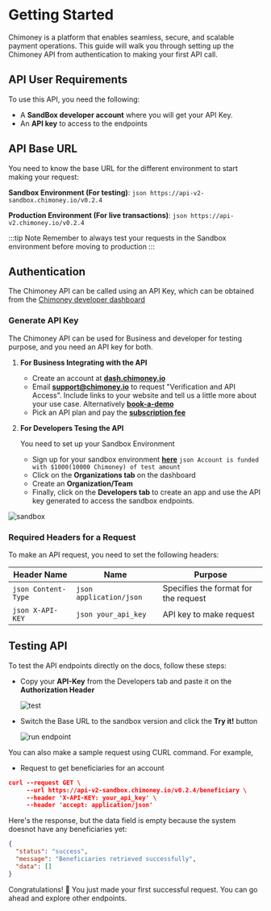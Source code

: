 # Getting Started

Chimoney is a platform that enables seamless, secure, and scalable payment operations. This guide will walk you through setting up the Chimoney API from authentication to making your first API call.

## API User Requirements

To use this API, you need the following:

- A **SandBox developer account** where you will get your API Key.
- An **API key** to access to the endpoints

## API Base URL

You need to know the base URL for the different environment to start making your request:

**Sandbox Environment (For testing)**: ```json https://api-v2-sandbox.chimoney.io/v0.2.4```

**Production Environment (For live transactions)**: ```json https://api-v2.chimoney.io/v0.2.4```

:::tip Note
Remember to always test your requests in the Sandbox environment before moving to production
:::

## Authentication

The Chimoney API can be called using an API Key, which can be obtained from the [Chimoney developer dashboard](https://dash.chimoney.io/auth/signin?next=/developers)

### Generate API Key

The Chimoney API can be used for Business and developer for testing purpose, and you need an API key for both.

1. **For Business Integrating with the API**

   - Create an account at **[dash.chimoney.io](https://dash.chimoney.io/auth/signin?next=/developers)**
   - Email **support@chimoney.io** to request "Verification and API Access". Include links to your website and tell us a little more about your use case. Alternatively **[book-a-demo](https://chimoney.io/book-a-demo/)**
   - Pick an API plan and pay the **[subscription fee](https://chimoney.io/pricing/)**

2. **For Developers Tesing the API**

    You need to set up your Sandbox Environment

   - Sign up for your sandbox environment **[here](https://sandbox.chimoney.io/auth/signin?next=/)**
  ```json Account is funded with $1000(10000 Chimoney) of test amount ```
   - Click on the **Organizations tab** on the dashboard
   - Create an **Organization/Team**
   - Finally, click on the **Developers tab** to create an app and use the API key generated to access the sandbox endpoints.

<img src="/img/chimoney/chimoney-1.png" alt="sandbox" />

### Required Headers for a Request

To make an API request, you need to set the following headers:

| Header Name | Name | Purpose |
|----------|----------|----------|
| ```json Content-Type```   | ```json application/json```   | Specifies the format for the request   |
| ```json X-API-KEY```    | ```json your_api_key```   | API key to make request   |

## Testing API

To test the API endpoints directly on the docs, follow these steps:

- Copy your **API-Key** from the Developers tab and paste it on the **Authorization Header**
  
  <img src="/img/chimoney/chimoney-2.png" alt="test" />
- Switch the Base URL to the sandbox version and click the **Try it!** button
  
  <img src="/img/chimoney/chimoney-3.png" alt="run endpoint" />

You can also make a sample request using CURL command. For example,

- Request to get beneficiaries for an account

```json
curl --request GET \
     --url https://api-v2-sandbox.chimoney.io/v0.2.4/beneficiary \
     --header 'X-API-KEY: your_api_key' \
     --header 'accept: application/json'
```

Here's the response, but the data field is empty because the system doesnot have any beneficiaries yet:

```json
{
  "status": "success",
  "message": "Beneficiaries retrieved successfully",
  "data": []
}
```

Congratulations! 🥳 You just made your first successful request. You can go ahead and explore other endpoints.
